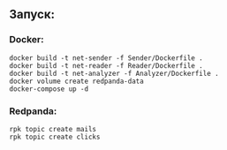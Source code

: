 ﻿## Запуск:

### Docker:

```shell
docker build -t net-sender -f Sender/Dockerfile .
docker build -t net-reader -f Reader/Dockerfile .
docker build -t net-analyzer -f Analyzer/Dockerfile .
docker volume create redpanda-data
docker-compose up -d
```

### Redpanda:

```shell
rpk topic create mails
rpk topic create clicks
```